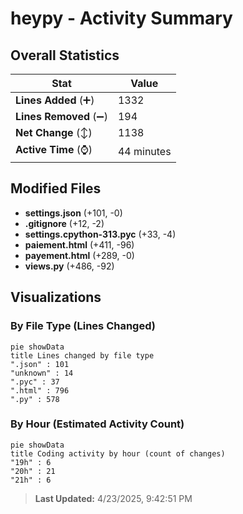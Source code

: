 # heypy - Activity Summary 

## Overall Statistics

| Stat                   | Value                                                             |
| ---------------------- | ----------------------------------------------------------------- |
| **Lines Added** (➕)   | 1332                                          |
| **Lines Removed** (➖) | 194                                        |
| **Net Change** (↕)    | 1138                |
| **Active Time** (⌚)   | 44 minutes |


## Modified Files
- **settings.json** (+101, -0)
- **.gitignore** (+12, -2)
- **settings.cpython-313.pyc** (+33, -4)
- **paiement.html** (+411, -96)
- **payement.html** (+289, -0)
- **views.py** (+486, -92)

## Visualizations

### By File Type (Lines Changed)

```mermaid
pie showData
title Lines changed by file type
".json" : 101
"unknown" : 14
".pyc" : 37
".html" : 796
".py" : 578
```

### By Hour (Estimated Activity Count)

```mermaid
pie showData
title Coding activity by hour (count of changes)
"19h" : 6
"20h" : 21
"21h" : 6
```


> **Last Updated:** 4/23/2025, 9:42:51 PM